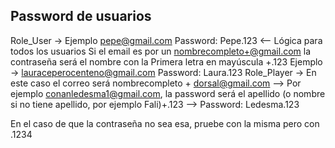 Password de usuarios 
-----------------------------
Role_User -> Ejemplo pepe@gmail.com Password: Pepe.123 <-- Lógica para todos los usuarios
Si el email es por un nombrecompleto+@gmail.com la contraseña será el nombre con la Primera letra en mayúscula +.123
Ejemplo -> lauraceperocenteno@gmail.com Password: Laura.123
Role_Player -> En este caso el correo será nombrecompleto + dorsal@gmail.com --> Por ejemplo conanledesma1@gmail.com, la password 
será el apellido (o nombre si no tiene apellido, por ejemplo Fali)+.123 --> Password: Ledesma.123

En el caso de que la contraseña no sea esa, pruebe con la misma pero con .1234
